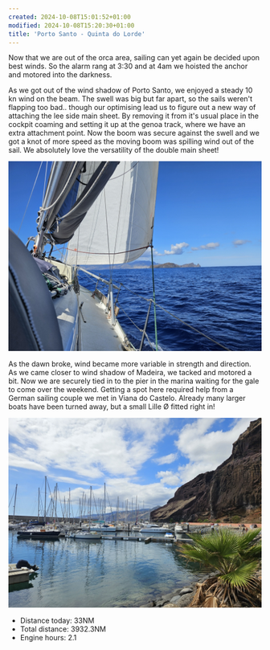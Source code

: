 ```yaml
---
created: 2024-10-08T15:01:52+01:00
modified: 2024-10-08T15:20:30+01:00
title: 'Porto Santo - Quinta do Lorde'
---
```


Now that we are out of the orca area, sailing can yet again be decided upon best winds. So the alarm rang at 3:30 and at 4am we hoisted the anchor and motored into the darkness. 

As we got out of the wind shadow of Porto Santo, we enjoyed a steady 10 kn wind on the beam. The swell was big but far apart, so the sails weren't flapping too bad.. though our optimising lead us to figure out a new way of attaching the lee side main sheet. By removing it from it's usual place in the cockpit coaming and setting it up at the genoa track, where we have an extra attachment point. Now the boom was secure against the swell and we got a knot of more speed as the moving boom was spilling wind out of the sail. We absolutely love the versatility of the double main sheet!

![Image](../2024/fccdd403cf3bdf7678f79487e0753610.jpg) 

As the dawn broke, wind became more variable in strength and direction. As we came closer to wind shadow of Madeira, we tacked and motored a bit. Now we are securely tied in to the pier in the marina waiting for the gale to come over the weekend. Getting a spot here required help from a German sailing couple we met in Viana do Castelo. Already many larger boats have been turned away, but a small Lille Ø fitted right in!

![Image](../2024/17c3a5e08d4976e41036f809af236ae5.jpg) 

* Distance today: 33NM
* Total distance: 3932.3NM
* Engine hours: 2.1
